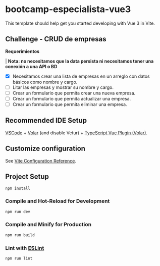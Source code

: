 # bootcamp-especialista-vue3

This template should help get you started developing with Vue 3 in Vite.

## Challenge - CRUD de empresas

**Requerimientos**

| **Nota: no necesitamos que la data persista ni necesitamos tener una conexión a una API o BD**

* [x] Necesitamos crear una lista de empresas en un arreglo con datos básicos como nombre y cargo.
* [ ] Litar las empresas y mostrar su nombre y cargo.
* [ ] Crear un formulario que permita crear una nueva empresa.
* [ ] Crear un formulario que permita actualizar una empresa.
* [ ] Crear un formulario que permita eliminar una empresa.

## Recommended IDE Setup

[VSCode](https://code.visualstudio.com/) + [Volar](https://marketplace.visualstudio.com/items?itemName=Vue.volar) (and disable Vetur) + [TypeScript Vue Plugin (Volar)](https://marketplace.visualstudio.com/items?itemName=Vue.vscode-typescript-vue-plugin).

## Customize configuration

See [Vite Configuration Reference](https://vitejs.dev/config/).

## Project Setup

```sh
npm install
```

### Compile and Hot-Reload for Development

```sh
npm run dev
```

### Compile and Minify for Production

```sh
npm run build
```

### Lint with [ESLint](https://eslint.org/)

```sh
npm run lint
```
